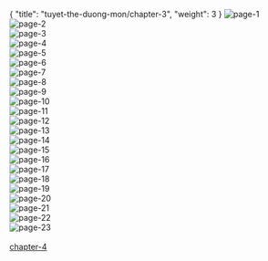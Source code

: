 { "title": "tuyet-the-duong-mon/chapter-3", "weight": 3 }
<img src="tuyet-the-duong-mon_0003_01-f54fb98626e09582de194f00709db055.webp" alt="page-1" origin="http://3.bp.blogspot.com/-BnGVSfQzIms/VJO-JM7nRoI/AAAAAAAAr34/tQcR_FO_7Jo/Dau-La-Dai-Luc-2-Chapter-2-P-1.jpg?imgmax=2000"><br/>
<img src="tuyet-the-duong-mon_0003_02-2041b540ac3f1b870fd2336088339824.webp" alt="page-2" origin="http://4.bp.blogspot.com/-6SxVMSeYzTs/VJO-KWqdyeI/AAAAAAAAr4c/ZzFQdDfXFSo/Dau-La-Dai-Luc-2-Chapter-2-P-2.jpg?imgmax=2000"><br/>
<img src="tuyet-the-duong-mon_0003_03-f7167ae75e11aeaf71540ad73a25cf22.webp" alt="page-3" origin="http://3.bp.blogspot.com/-dEmS6LAQle4/VJO-L3og_tI/AAAAAAAAr40/_a3OUhXTH_c/Dau-La-Dai-Luc-2-Chapter-2-P-3.jpg?imgmax=2000"><br/>
<img src="tuyet-the-duong-mon_0003_04-487d3f521c8e265ae304e77a9bc29fc7.webp" alt="page-4" origin="http://3.bp.blogspot.com/-AaVL5w6t62c/VJO-MolxmTI/AAAAAAAAr5I/NnskAoEULeE/Dau-La-Dai-Luc-2-Chapter-2-P-4.jpg?imgmax=2000"><br/>
<img src="tuyet-the-duong-mon_0003_05-5def443ab6e09a5122f69e8572677716.webp" alt="page-5" origin="http://3.bp.blogspot.com/-EotEax1EbFM/VJO-NHS3sjI/AAAAAAAAr5c/nDkBU-yIVQI/Dau-La-Dai-Luc-2-Chapter-2-P-5.jpg?imgmax=2000"><br/>
<img src="tuyet-the-duong-mon_0003_06-0b04bd204905e09bfb56d8ee97556007.webp" alt="page-6" origin="http://4.bp.blogspot.com/-y6YlXYTdJwc/VJO-OOiepSI/AAAAAAAAr50/QNDXNPxC8_o/Dau-La-Dai-Luc-2-Chapter-2-P-6.jpg?imgmax=2000"><br/>
<img src="tuyet-the-duong-mon_0003_07-e54aded61a7f6a819498b185f3999a4d.webp" alt="page-7" origin="http://4.bp.blogspot.com/-gsdn5Lorbow/VJO-O-0GkPI/AAAAAAAAr6I/oP8NigfDVSQ/Dau-La-Dai-Luc-2-Chapter-2-P-7.jpg?imgmax=2000"><br/>
<img src="tuyet-the-duong-mon_0003_08-5fc925b02adbb66f56a9580bee37fb32.webp" alt="page-8" origin="http://3.bp.blogspot.com/-WQIL1FWz0pI/VJO-PxJsrII/AAAAAAAAr6k/7cH0qEAts10/Dau-La-Dai-Luc-2-Chapter-2-P-8.jpg?imgmax=2000"><br/>
<img src="tuyet-the-duong-mon_0003_09-ff72ca62e34e7ee3a78c05bbeb7c4017.webp" alt="page-9" origin="http://4.bp.blogspot.com/-BoAL5c8Z4r0/VJO-QuRLPuI/AAAAAAAAr60/hK61q-n_xjM/Dau-La-Dai-Luc-2-Chapter-2-P-9.jpg?imgmax=2000"><br/>
<img src="tuyet-the-duong-mon_0003_10-c6434035dae413eb5e84c67217e915e8.webp" alt="page-10" origin="http://4.bp.blogspot.com/-IYMZKPBcKBM/VJO-RUVHw2I/AAAAAAAAr7Q/fJiHtcUivjc/Dau-La-Dai-Luc-2-Chapter-2-P-10.jpg?imgmax=2000"><br/>
<img src="tuyet-the-duong-mon_0003_11-5b9de111140999ee6089a45b6616d975.webp" alt="page-11" origin="http://4.bp.blogspot.com/-S_NCsubnb6g/VJO-SKVMxlI/AAAAAAAAr7g/l7hFyKDMgwc/Dau-La-Dai-Luc-2-Chapter-2-P-11.jpg?imgmax=2000"><br/>
<img src="tuyet-the-duong-mon_0003_12-30f549c1be70f76839b51974030e6c41.webp" alt="page-12" origin="http://4.bp.blogspot.com/-TVxqssYt6uM/VJO-S3ArEJI/AAAAAAAAr7w/d9m92e7hMI4/Dau-La-Dai-Luc-2-Chapter-2-P-12.jpg?imgmax=2000"><br/>
<img src="tuyet-the-duong-mon_0003_13-0b5497e303b7401fdaa247ff760f726c.webp" alt="page-13" origin="http://4.bp.blogspot.com/-U6N_gGasR0U/VJO-Tlfj9dI/AAAAAAAAr8I/hqSbJ5hEbVI/Dau-La-Dai-Luc-2-Chapter-2-P-13.jpg?imgmax=2000"><br/>
<img src="tuyet-the-duong-mon_0003_14-4b3935fe293bffac8dcda36309d53d8d.webp" alt="page-14" origin="http://3.bp.blogspot.com/-z1Uapu92rhY/VJO-UJrn4UI/AAAAAAAAr8Y/mjUmEE7_JYU/Dau-La-Dai-Luc-2-Chapter-2-P-14.jpg?imgmax=2000"><br/>
<img src="tuyet-the-duong-mon_0003_15-e991886bd2c819822c915f81405cd60d.webp" alt="page-15" origin="http://4.bp.blogspot.com/-ZMYC1K0QmBc/VJO-U-D2ECI/AAAAAAAAr8s/wuBHt1o9GH4/Dau-La-Dai-Luc-2-Chapter-2-P-15.jpg?imgmax=2000"><br/>
<img src="tuyet-the-duong-mon_0003_16-cc688516c6f9aa7d92d91e00c42cd8b7.webp" alt="page-16" origin="http://4.bp.blogspot.com/-MGnV7urGJi4/VJO-VtOLWAI/AAAAAAAAr9A/uMPXSDd9wYg/Dau-La-Dai-Luc-2-Chapter-2-P-16.jpg?imgmax=2000"><br/>
<img src="tuyet-the-duong-mon_0003_17-477168bf8f83aecc07b6437b8bc1d810.webp" alt="page-17" origin="http://4.bp.blogspot.com/-LTeooijne30/VJO-WPQIzjI/AAAAAAAAr9Q/NnJ95RXuJ64/Dau-La-Dai-Luc-2-Chapter-2-P-17.jpg?imgmax=2000"><br/>
<img src="tuyet-the-duong-mon_0003_18-f59ead9bc0eec863c29074edff0b5ea4.webp" alt="page-18" origin="http://4.bp.blogspot.com/-TK-mTViNAdc/VJO-W8YREWI/AAAAAAAAr9o/3buyL8LV_Vw/Dau-La-Dai-Luc-2-Chapter-2-P-18.jpg?imgmax=2000"><br/>
<img src="tuyet-the-duong-mon_0003_19-10d7c21dd795ff241efe83a8a18ae5ee.webp" alt="page-19" origin="http://4.bp.blogspot.com/-WuDiV49kOeI/VJO-XgbPRjI/AAAAAAAAr94/rzbNj5Vh5M4/Dau-La-Dai-Luc-2-Chapter-2-P-19.jpg?imgmax=2000"><br/>
<img src="tuyet-the-duong-mon_0003_20-5e92c6f6d5370bd3a288a8d4336d965f.webp" alt="page-20" origin="http://4.bp.blogspot.com/-_SmUdQqZqIY/VJO-YatkOsI/AAAAAAAAr-M/W6pICosrtVg/Dau-La-Dai-Luc-2-Chapter-2-P-20.jpg?imgmax=2000"><br/>
<img src="tuyet-the-duong-mon_0003_21-b63214a37a15f3dc76d788530bf3b9ff.webp" alt="page-21" origin="http://4.bp.blogspot.com/-w8snhyu6UzA/VJO-ZnvUmDI/AAAAAAAAr-w/Z59WHNwkKeU/Dau-La-Dai-Luc-2-Chapter-2-P-21.jpg?imgmax=2000"><br/>
<img src="tuyet-the-duong-mon_0003_22-bbe5bbe40ba5dd8b4f051e76750a2d3d.webp" alt="page-22" origin="http://4.bp.blogspot.com/-cOUHdy_aWUw/VJO-bDmgB7I/AAAAAAAAr_Q/29z4yodRhWM/Dau-La-Dai-Luc-2-Chapter-2-P-22.jpg?imgmax=2000"><br/>
<img src="tuyet-the-duong-mon_0003_23-81b8983bd6248b63686d303cf554ad22.webp" alt="page-23" origin="http://4.bp.blogspot.com/-PM6ieQIKXLQ/VJO-b9H6NHI/AAAAAAAAr_o/dSvlmbkwEuo/Dau-La-Dai-Luc-2-Chapter-2-P-23.jpg?imgmax=2000"><br/>
<br/><a class="nextchap" href="/tuyet-the-duong-mon/chapter-4">chapter-4</a>
